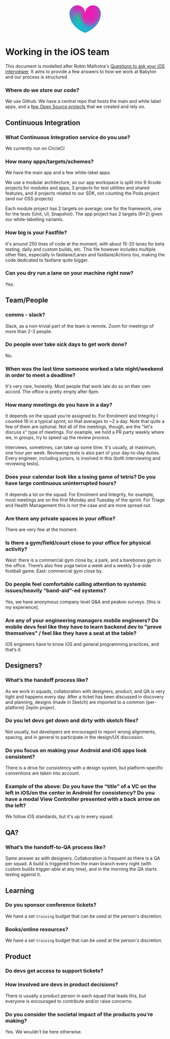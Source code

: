 <p align="center">
<img src="logo.png">
</p>


Working in the iOS team
==================================

This document is modelled after Robin Malhotra's [Questions to ask your iOS interviewer](https://github.com/codeOfRobin/Questions-to-ask-your-interviewer-iOS). It aims to provide a few answers to how we work at Babylon and our process is structured.

### Where do we store our code?

We use Github. We have a central repo that hosts the main and white label apps, and a [few Open Source projects](https://github.com/search?q=topic%3Aios+org%3ABabylonpartners+fork%3Atrue) that we created and rely on.

## Continuous Integration
### What Continuous Integration service do you use?

We currently run on CircleCI

### How many apps/targets/schemes?

We have the main app and a few white-label apps.

We use a modular architecture, so our app workspace is split into 9 Xcode projects for modules and apps, 3 projects for test utilities and shared features, and 4 projects related to our SDK, not counting the Pods project (and our OSS projects)

Each module project has 2 targets on average: one for the framework, one for the tests (Unit, UI, Snapshot). The app project has 2 targets (6*2) given our white-labelling variants.
### How big is your Fastfile?
It's around 250 lines of code at the moment, with about 15-20 lanes for beta testing, daily and custom builds, etc. This file however includes multiple other files, especially in fastlane/Lanes and fastlane/Actions too, making the code dedicated to fastlane quite bigger.

### Can you dry run a lane on your machine right now?
Yes.

## Team/People
### comms - slack?
Slack, as a non-trivial part of the team is remote. Zoom for meetings of more than 2-3 people.

### Do people ever take sick days to get work done?
No.

### When was the last time someone worked a late night/weekend in order to meet a deadline?
It's very rare, honestly. Most people that work late do so on their own accord. The office is pretty empty after 6pm.

### How many meetings do you have in a day?
It depends on the squad you’re assigned to. For Enrolment and Integrity I counted 18 in a typical sprint, so that averages to ~2 a day. Note that quite a few of them are optional. Not all of the meetings, though, are the "let's discuss x" type of meetings. For example, we hold a PR party weekly where we, in groups, try to speed up the review process.

Interviews, sometimes, can take up some time. It's usually, at maximum, one hour per week. Reviewing tests is also part of your day-to-day duties. Every engineer, including juniors, is involved in this (both interviewing and reviewing tests).

### Does your calendar look like a losing game of tetris? Do you have large continuous uninterrupted hours?
It depends a lot on the squad. For Enrolment and Integrity, for example, most meetings are on the first Monday and Tuesday of the sprint. For Triage and Health Management this is not the case and are more spread out.

### Are there any private spaces in your office?
There are very few at the moment.

### Is there a gym/field/court close to your office for physical activity?
West: there is a commercial gym close by, a park, and a barebones gym in the office. There’s also free yoga twice a week and a weekly 5-a-side football game.
East: commercial gym close by.

### Do people feel comfortable calling attention to systemic issues/heavily “band-aid”-ed systems?
Yes, we have anonymous company level Q&A and peakon surveys. [this is my experience].

### Are any of your engineering managers mobile engineers? Do mobile devs feel like they have to learn backend dev to "prove themselves" / feel like they have a seat at the table?
iOS engineers have to know iOS and general programming practices, and that’s it.

## Designers?
### What’s the handoff process like?
As we work in squads, collaboration with designers, product, and QA is very tight and happens every day. After a ticket has been discussed in discovery and planning, designs (made in Sketch) are imported to a common (per-platform) Zeplin project.

### Do you let devs get down and dirty with sketch files?
Not usually, but developers are encouraged to report wrong alignments, spacing, and in general to participate in the design/UX discussion.

### Do you focus on making your Android and iOS apps look consistent?
There is a drive for consistency with a design system, but platform-specific conventions are taken into account.

### Example of the above: Do you have the “title” of a VC on the left in iOS/on the center in Android for consistency? Do you have a modal View Controller presented with a back arrow on the left?
We follow iOS standards, but it's up to every squad.

## QA?
### What’s the handoff-to-QA process like?
Same answer as with designers. Collaboration is frequent as there is a QA per squad. A build is triggered from the main branch every night (with custom builds trigger-able at any time), and in the morning the QA starts testing against it.

## Learning
### Do you sponsor conference tickets?
We have a set `training` budget that can be used at the person's discretion.

### Books/online resources?
We have a set `training` budget that can be used at the person's discretion.

## Product
### Do devs get access to support tickets?
### How involved are devs in product decisions?
There is usually a product person in each squad that leads this, but everyone is encouraged to contribute and/or raise concerns.

### Do you consider the societal impact of the products you’re making?
Yes. We wouldn't be here otherwise.
